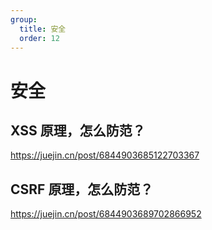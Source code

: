 ```yaml
---
group:
  title: 安全
  order: 12
---
```


# 安全

## XSS 原理，怎么防范？

https://juejin.cn/post/6844903685122703367

## CSRF 原理，怎么防范？

https://juejin.cn/post/6844903689702866952
